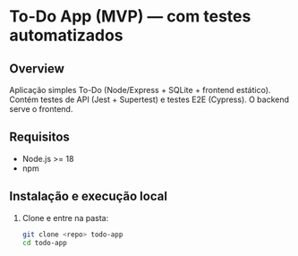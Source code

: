 # To-Do App (MVP) — com testes automatizados

## Overview
Aplicação simples To-Do (Node/Express + SQLite + frontend estático). Contém testes de API (Jest + Supertest) e testes E2E (Cypress). O backend serve o frontend.

## Requisitos
- Node.js >= 18
- npm

## Instalação e execução local
1. Clone e entre na pasta:
   ```bash
   git clone <repo> todo-app
   cd todo-app
